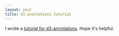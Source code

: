 ```yaml
---
layout: post
title: d3-annotations tutorial
---
```


I wrote a [tutorial for d3-annotations](https://github.com/henryjameslau/d3-annotations-tutorial). Hope it's helpful.

